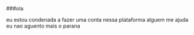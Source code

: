 ###ola

eu estou condenada a fazer uma conta nessa plataforma alguem me ajuda eu nao aguento mais o parana
